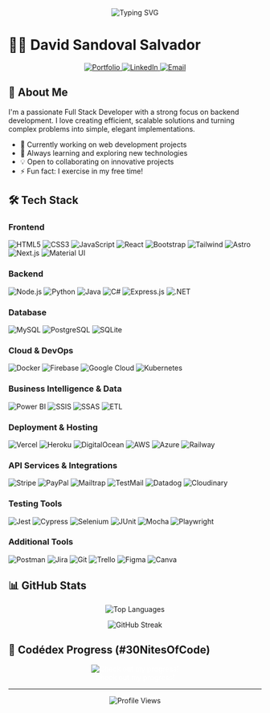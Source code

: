 <div align="center">
  <img src="https://readme-typing-svg.demolab.com?font=Fira+Code&pause=1000&color=44AEFB&center=true&vCenter=true&width=435&lines=Full+Stack+Developer;Backend+Specialist;Always+learning+new+things" alt="Typing SVG" />
</div>

# 👨‍💻 David Sandoval Salvador

<div align="center">
  <a href="https://devsandoval.me" target="_blank">
    <img src="https://img.shields.io/badge/Portfolio-255E63?style=for-the-badge&logo=About.me&logoColor=white" alt="Portfolio"/>
  </a>
  <a href="https://linkedin.com/in/jdavidsandovals" target="_blank">
    <img src="https://img.shields.io/badge/LinkedIn-0077B5?style=for-the-badge&logo=linkedin&logoColor=white" alt="LinkedIn"/>
  </a>
  <a href="mailto:sandovaldavid2201@gmail.com">
    <img src="https://img.shields.io/badge/Gmail-D14836?style=for-the-badge&logo=gmail&logoColor=white" alt="Email"/>
  </a>
</div>

## 🚀 About Me

I'm a passionate Full Stack Developer with a strong focus on backend development. I love creating efficient, scalable solutions and turning complex problems into simple, elegant implementations.

- 🔭 Currently working on web development projects
- 🌱 Always learning and exploring new technologies
- 💡 Open to collaborating on innovative projects
- ⚡ Fun fact: I exercise in my free time!

## 🛠️ Tech Stack

### Frontend

![HTML5](https://img.shields.io/badge/HTML5-E34F26?style=for-the-badge&logo=html5&logoColor=white)
![CSS3](https://img.shields.io/badge/CSS3-1572B6?style=for-the-badge&logo=css3&logoColor=white)
![JavaScript](https://img.shields.io/badge/JavaScript-F7DF1E?style=for-the-badge&logo=javascript&logoColor=black)
![React](https://img.shields.io/badge/React-20232A?style=for-the-badge&logo=react&logoColor=61DAFB)
![Bootstrap](https://img.shields.io/badge/Bootstrap-563D7C?style=for-the-badge&logo=bootstrap&logoColor=white)
![Tailwind](https://img.shields.io/badge/Tailwind_CSS-06B6D4?style=for-the-badge&logo=tailwind-css&logoColor=white)
![Astro](https://img.shields.io/badge/Astro-0C1222?style=for-the-badge&logo=astro&logoColor=white)
![Next.js](https://img.shields.io/badge/Next.js-000000?style=for-the-badge&logo=next.js&logoColor=white)
![Material UI](https://img.shields.io/badge/Material--UI-0081CB?style=for-the-badge&logo=material-ui&logoColor=white)

### Backend

![Node.js](https://img.shields.io/badge/Node.js-43853D?style=for-the-badge&logo=node.js&logoColor=white)
![Python](https://img.shields.io/badge/Python-14354C?style=for-the-badge&logo=python&logoColor=white)
![Java](https://img.shields.io/badge/Java-ED8B00?style=for-the-badge&logo=openjdk&logoColor=white)
![C#](https://img.shields.io/badge/C%23-239120?style=for-the-badge&logo=c-sharp&logoColor=white)
![Express.js](https://img.shields.io/badge/Express.js-404D59?style=for-the-badge&logo=express&logoColor=white)
![.NET](https://img.shields.io/badge/.NET-512BD4?style=for-the-badge&logo=dotnet&logoColor=white)

### Database

![MySQL](https://img.shields.io/badge/MySQL-00000F?style=for-the-badge&logo=mysql&logoColor=white)
![PostgreSQL](https://img.shields.io/badge/PostgreSQL-316192?style=for-the-badge&logo=postgresql&logoColor=white)
![SQLite](https://img.shields.io/badge/SQLite-07405E?style=for-the-badge&logo=sqlite&logoColor=white)

### Cloud & DevOps

![Docker](https://img.shields.io/badge/Docker-2496ED?style=for-the-badge&logo=docker&logoColor=white)
![Firebase](https://img.shields.io/badge/Firebase-039BE5?style=for-the-badge&logo=Firebase&logoColor=white)
![Google Cloud](https://img.shields.io/badge/Google_Cloud-4285F4?style=for-the-badge&logo=google-cloud&logoColor=white)
![Kubernetes](https://img.shields.io/badge/Kubernetes-326CE5?style=for-the-badge&logo=kubernetes&logoColor=white)

### Business Intelligence & Data

![Power BI](https://img.shields.io/badge/Power_BI-F2C811?style=for-the-badge&logo=powerbi&logoColor=black)
![SSIS](https://img.shields.io/badge/SSIS-5C2D91?style=for-the-badge&logo=microsoft&logoColor=white)
![SSAS](https://img.shields.io/badge/SSAS-5C2D91?style=for-the-badge&logo=microsoft&logoColor=white)
![ETL](https://img.shields.io/badge/ETL_Process-0C2340?style=for-the-badge&logo=microsoft&logoColor=white)

### Deployment & Hosting

![Vercel](https://img.shields.io/badge/Vercel-000000?style=for-the-badge&logo=vercel&logoColor=white)
![Heroku](https://img.shields.io/badge/Heroku-430098?style=for-the-badge&logo=heroku&logoColor=white)
![DigitalOcean](https://img.shields.io/badge/DigitalOcean-0080FF?style=for-the-badge&logo=digitalocean&logoColor=white)
![AWS](https://img.shields.io/badge/AWS-232F3E?style=for-the-badge&logo=amazon-aws&logoColor=white)
![Azure](https://img.shields.io/badge/Azure-0089D6?style=for-the-badge&logo=microsoft-azure&logoColor=white)
![Railway](https://img.shields.io/badge/Railway-131415?style=for-the-badge&logo=railway&logoColor=white)

### API Services & Integrations

![Stripe](https://img.shields.io/badge/Stripe-008CDD?style=for-the-badge&logo=stripe&logoColor=white)
![PayPal](https://img.shields.io/badge/PayPal-00457C?style=for-the-badge&logo=paypal&logoColor=white)
![Mailtrap](https://img.shields.io/badge/Mailtrap-32B350?style=for-the-badge&logo=mail&logoColor=white)
![TestMail](https://img.shields.io/badge/TestMail-005FF9?style=for-the-badge&logo=mail&logoColor=white)
![Datadog](https://img.shields.io/badge/Datadog-632CA6?style=for-the-badge&logo=datadog&logoColor=white)
![Cloudinary](https://img.shields.io/badge/Cloudinary-3448C5?style=for-the-badge&logo=cloudinary&logoColor=white)

### Testing Tools

![Jest](https://img.shields.io/badge/Jest-C21325?style=for-the-badge&logo=jest&logoColor=white)
![Cypress](https://img.shields.io/badge/Cypress-17202C?style=for-the-badge&logo=cypress&logoColor=white)
![Selenium](https://img.shields.io/badge/Selenium-43B02A?style=for-the-badge&logo=selenium&logoColor=white)
![JUnit](https://img.shields.io/badge/JUnit-25A162?style=for-the-badge&logo=junit5&logoColor=white)
![Mocha](https://img.shields.io/badge/Mocha-8D6748?style=for-the-badge&logo=mocha&logoColor=white)
![Playwright](https://img.shields.io/badge/Playwright-45ba4b?style=for-the-badge&logo=playwright&logoColor=white)

### Additional Tools

![Postman](https://img.shields.io/badge/Postman-FF6C37?style=for-the-badge&logo=postman&logoColor=white)
![Jira](https://img.shields.io/badge/Jira-0052CC?style=for-the-badge&logo=jira&logoColor=white)
![Git](https://img.shields.io/badge/Git-F05032?style=for-the-badge&logo=git&logoColor=white)
![Trello](https://img.shields.io/badge/Trello-0052CC?style=for-the-badge&logo=trello&logoColor=white)
![Figma](https://img.shields.io/badge/Figma-F24E1E?style=for-the-badge&logo=figma&logoColor=white)
![Canva](https://img.shields.io/badge/Canva-%2300C4CC.svg?&style=for-the-badge&logo=Canva&logoColor=white)

## 📊 GitHub Stats

<p align="center">
  <img src="https://github-readme-stats.vercel.app/api/top-langs/?username=sandovaldavid&layout=compact&theme=tokyonight" alt="Top Languages" />
</p>

<p align="center">
  <img src="https://streak-stats.demolab.com?user=sandovaldavid&count_private=true&theme=algolia&border_radius=20" alt="GitHub Streak">
</p>

## 🎯 Codédex Progress (#30NitesOfCode)

<p align="center">
  <a href="https://www.codedex.io/@sandovaldavid/30-nites-of-code" style="color: white; text-decoration: none;">
    <img src="https://www.codedex.io/api/petStatus?user=sandovaldavid" alt="Check out my progress!">
    <br>Check out my progress!
  </a>
</p>

---

<div align="center">
  <img src="https://komarev.com/ghpvc/?username=sandovaldavid&color=blueviolet" alt="Profile Views" />
</div>
